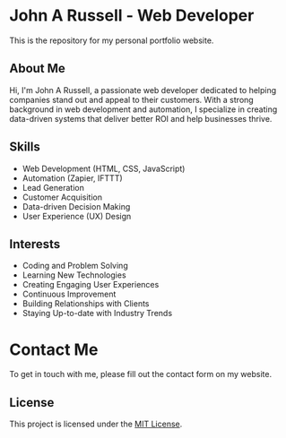 # John A Russell - Web Developer

This is the repository for my personal portfolio website.

## About Me

Hi, I'm John A Russell, a passionate web developer dedicated to helping companies stand out and appeal to their customers. With a strong background in web development and automation, I specialize in creating data-driven systems that deliver better ROI and help businesses thrive.

## Skills

- Web Development (HTML, CSS, JavaScript)
- Automation (Zapier, IFTTT)
- Lead Generation
- Customer Acquisition
- Data-driven Decision Making
- User Experience (UX) Design

## Interests

- Coding and Problem Solving
- Learning New Technologies
- Creating Engaging User Experiences
- Continuous Improvement
- Building Relationships with Clients
- Staying Up-to-date with Industry Trends

# Contact Me

To get in touch with me, please fill out the contact form on my website.

## License

This project is licensed under the [MIT License](LICENSE).
